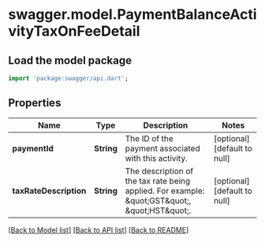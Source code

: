 # swagger.model.PaymentBalanceActivityTaxOnFeeDetail

## Load the model package
```dart
import 'package:swagger/api.dart';
```

## Properties
Name | Type | Description | Notes
------------ | ------------- | ------------- | -------------
**paymentId** | **String** | The ID of the payment associated with this activity. | [optional] [default to null]
**taxRateDescription** | **String** | The description of the tax rate being applied. For example: \&quot;GST\&quot;, \&quot;HST\&quot;. | [optional] [default to null]

[[Back to Model list]](../README.md#documentation-for-models) [[Back to API list]](../README.md#documentation-for-api-endpoints) [[Back to README]](../README.md)

